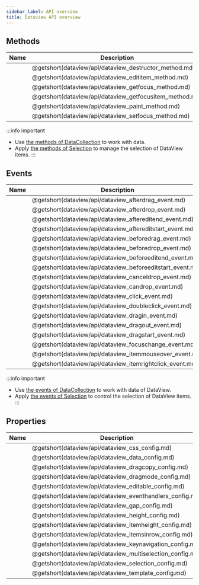 ```yaml
---
sidebar_label: API overview
title: Dataview API overview
---
```


## Methods

| Name                                             | Description                                             |
| ------------------------------------------------ | ------------------------------------------------------- |
| [](dataview/api/dataview_destructor_method.md)   | @getshort(dataview/api/dataview_destructor_method.md)   |
| [](dataview/api/dataview_edititem_method.md)     | @getshort(dataview/api/dataview_edititem_method.md)     |
| [](dataview/api/dataview_getfocus_method.md)     | @getshort(dataview/api/dataview_getfocus_method.md)     |
| [](dataview/api/dataview_getfocusitem_method.md) | @getshort(dataview/api/dataview_getfocusitem_method.md) |
| [](dataview/api/dataview_paint_method.md)        | @getshort(dataview/api/dataview_paint_method.md)        |
| [](dataview/api/dataview_setfocus_method.md)     | @getshort(dataview/api/dataview_setfocus_method.md)     |

:::info important
- Use [the methods of DataCollection](data_collection/index.md) to work with data. 
- Apply [the methods of Selection](selection/index.md#methods) to manage the selection of DataView items. 
:::

## Events

| Name                                               | Description                                               |
| -------------------------------------------------- | --------------------------------------------------------- |
| [](dataview/api/dataview_afterdrag_event.md)       | @getshort(dataview/api/dataview_afterdrag_event.md)       |
| [](dataview/api/dataview_afterdrop_event.md)       | @getshort(dataview/api/dataview_afterdrop_event.md)       |
| [](dataview/api/dataview_aftereditend_event.md)    | @getshort(dataview/api/dataview_aftereditend_event.md)    |
| [](dataview/api/dataview_aftereditstart_event.md)  | @getshort(dataview/api/dataview_aftereditstart_event.md)  |
| [](dataview/api/dataview_beforedrag_event.md)      | @getshort(dataview/api/dataview_beforedrag_event.md)      |
| [](dataview/api/dataview_beforedrop_event.md)      | @getshort(dataview/api/dataview_beforedrop_event.md)      |
| [](dataview/api/dataview_beforeeditend_event.md)   | @getshort(dataview/api/dataview_beforeeditend_event.md)   |
| [](dataview/api/dataview_beforeeditstart_event.md) | @getshort(dataview/api/dataview_beforeeditstart_event.md) |
| [](dataview/api/dataview_canceldrop_event.md)      | @getshort(dataview/api/dataview_canceldrop_event.md)      |
| [](dataview/api/dataview_candrop_event.md)         | @getshort(dataview/api/dataview_candrop_event.md)         |
| [](dataview/api/dataview_click_event.md)           | @getshort(dataview/api/dataview_click_event.md)           |
| [](dataview/api/dataview_doubleclick_event.md)     | @getshort(dataview/api/dataview_doubleclick_event.md)     |
| [](dataview/api/dataview_dragin_event.md)          | @getshort(dataview/api/dataview_dragin_event.md)          |
| [](dataview/api/dataview_dragout_event.md)         | @getshort(dataview/api/dataview_dragout_event.md)         |
| [](dataview/api/dataview_dragstart_event.md)       | @getshort(dataview/api/dataview_dragstart_event.md)       |
| [](dataview/api/dataview_focuschange_event.md)     | @getshort(dataview/api/dataview_focuschange_event.md)     |
| [](dataview/api/dataview_itemmouseover_event.md)   | @getshort(dataview/api/dataview_itemmouseover_event.md)   |
| [](dataview/api/dataview_itemrightclick_event.md)  | @getshort(dataview/api/dataview_itemrightclick_event.md)  |

:::info important
- Use [the events of DataCollection](data_collection/index.md#events) to work with data of DataView. 
- Apply [the events of Selection](selection/index.md#events) to control the selection of DataView items.
:::

## Properties

| Name                                               | Description                                               |
| -------------------------------------------------- | --------------------------------------------------------- |
| [](dataview/api/dataview_css_config.md)            | @getshort(dataview/api/dataview_css_config.md)            |
| [](dataview/api/dataview_data_config.md)           | @getshort(dataview/api/dataview_data_config.md)           |
| [](dataview/api/dataview_dragcopy_config.md)       | @getshort(dataview/api/dataview_dragcopy_config.md)       |
| [](dataview/api/dataview_dragmode_config.md)       | @getshort(dataview/api/dataview_dragmode_config.md)       |
| [](dataview/api/dataview_editable_config.md)       | @getshort(dataview/api/dataview_editable_config.md)       |
| [](dataview/api/dataview_eventhandlers_config.md)  | @getshort(dataview/api/dataview_eventhandlers_config.md)  |
| [](dataview/api/dataview_gap_config.md)            | @getshort(dataview/api/dataview_gap_config.md)            |
| [](dataview/api/dataview_height_config.md)         | @getshort(dataview/api/dataview_height_config.md)         |
| [](dataview/api/dataview_itemheight_config.md)     | @getshort(dataview/api/dataview_itemheight_config.md)     |
| [](dataview/api/dataview_itemsinrow_config.md)     | @getshort(dataview/api/dataview_itemsinrow_config.md)     |
| [](dataview/api/dataview_keynavigation_config.md)  | @getshort(dataview/api/dataview_keynavigation_config.md)  |
| [](dataview/api/dataview_multiselection_config.md) | @getshort(dataview/api/dataview_multiselection_config.md) |
| [](dataview/api/dataview_selection_config.md)      | @getshort(dataview/api/dataview_selection_config.md)      |
| [](dataview/api/dataview_template_config.md)       | @getshort(dataview/api/dataview_template_config.md)       |
